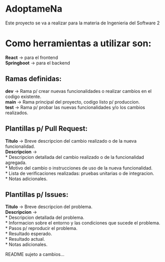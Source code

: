 # AdoptameNa
Este proyecto se va a realizar para la materia de Ingenieria del Software 2

# Como herramientas a utilizar son:
**React** -> para el frontend  
**Springboot** -> para el backend  

## Ramas definidas:
**dev** -> Rama p/ crear nuevas funcionalidades o realizar cambios en el codigo existente.<br/>
**main** -> Rama principal del proyecto, codigo listo p/ produccion.<br/>
**test** -> Rama p/ probar las nuevas funcionalidades y/o los cambios realizados. 

## Plantillas p/ Pull Request:

**Titulo** -> Breve descripcion del cambio realizado o de la nueva funcionalidad.<br/>
**Descripcion** -><br/> 
    * Descripcion detallada del cambio realizado o de la funcionalidad agregada.<br/>
    * Motivo del cambio o instrucciones de uso de la nueva funcionalidad.<br/>
    * Lista de verificaciones realizadas: pruebas unitarias o de integracion.<br/>
    * Notas adicionales.

## Plantillas p/ Issues:

**Titulo** -> Breve descripcion del problema.<br/>
**Descripcion** -><br/> 
    * Descripcion detallada del problema.<br/>
    * Informacion sobre el entorno y las condiciones que sucede el problema.<br/>
    * Pasos p/ reproducir el problema.<br/>
    * Resultado esperado.<br/>
    * Resultado actual.<br/>
    * Notas adicionales.

README sujeto a cambios...
